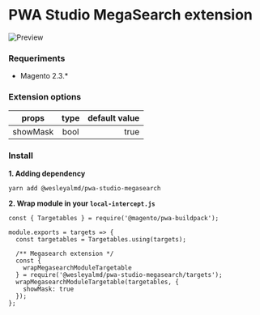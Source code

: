 # PWA Studio MegaSearch extension

![Preview](https://github.com/wesleyalmd/pwa-studio-megasearch/raw/master/docs/preview1.png 'Preview Megamenu')

### Requeriments

- Magento 2.3.\*

### Extension options

| props    | type | default value |
| -------- | :--: | ------------: |
| showMask | bool |          true |

### Install

**1. Adding dependency**

```
yarn add @wesleyalmd/pwa-studio-megasearch
```

**2. Wrap module in your `local-intercept.js`**

```
const { Targetables } = require('@magento/pwa-buildpack');

module.exports = targets => {
  const targetables = Targetables.using(targets);

  /** Megasearch extension */
  const {
    wrapMegasearchModuleTargetable
  } = require('@wesleyalmd/pwa-studio-megasearch/targets');
  wrapMegasearchModuleTargetable(targetables, {
    showMask: true
  });
};

```
